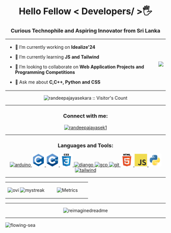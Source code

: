 <h1 align="center">Hello Fellow < Developers/ >🖐️</h1>
<h3 align="center">Curious Technophile and Aspiring Innovator from Sri Lanka</h3>
<!--  <img align="right" alt="animated-content" width="400" src="https://c.tenor.com/rePDfDWO3XoAAAAd/hacking.gif"> -->
  <!-- <p>All rights reserved!</p> -->

<table align="center">
<tr border="none">
<td width="0%" align="left">

- 🔭 I’m currently working on **Idealize'24**

- 🌱 I’m currently learning **JS and Tailwind**

- 👯 I’m looking to collaborate on **Web Application Projects and Programming Competitions**

- 💬 Ask me about **C,C++, Python and CSS**

</td>
<td width="5%" align="right"> 

  <img src = "https://github.com/7oSkaaa/7oSkaaa/blob/main/Images/about_me.gif?raw=true" width = 100px>

</td>
</tr>
</table>

<p align="center">
  <img src="https://profile-counter.glitch.me/{randeepajayasekara}/count.svg" alt="randeepajayasekara :: Visitor's Count" />
</p>

---

<h3 align="center">Connect with me:</h3>
<p align="center">
<a href="https://www.hackerrank.com/randeepajayasek1" target="blank"><img align="center" src="https://raw.githubusercontent.com/rahuldkjain/github-profile-readme-generator/master/src/images/icons/Social/hackerrank.svg" alt="randeepajayasek1" height="30" width="40" /></a>
</p>

---

<h3 align="center">Languages and Tools:</h3>
<p align="center"> <a href="https://www.arduino.cc/" target="_blank" rel="noreferrer"> <img src="https://cdn.worldvectorlogo.com/logos/arduino-1.svg" alt="arduino" width="40" height="40"/> </a> <a href="https://www.cprogramming.com/" target="_blank" rel="noreferrer"> <img src="https://raw.githubusercontent.com/devicons/devicon/master/icons/c/c-original.svg" alt="c" width="40" height="40"/> </a> <a href="https://www.w3schools.com/cpp/" target="_blank" rel="noreferrer"> <img src="https://raw.githubusercontent.com/devicons/devicon/master/icons/cplusplus/cplusplus-original.svg" alt="cplusplus" width="40" height="40"/> </a> <a href="https://www.w3schools.com/css/" target="_blank" rel="noreferrer"> <img src="https://raw.githubusercontent.com/devicons/devicon/master/icons/css3/css3-original-wordmark.svg" alt="css3" width="40" height="40"/> </a> <a href="https://www.djangoproject.com/" target="_blank" rel="noreferrer"> <img src="https://cdn.worldvectorlogo.com/logos/django.svg" alt="django" width="40" height="40"/> </a> <a href="https://cloud.google.com" target="_blank" rel="noreferrer"> <img src="https://www.vectorlogo.zone/logos/google_cloud/google_cloud-icon.svg" alt="gcp" width="40" height="40"/> </a> <a href="https://git-scm.com/" target="_blank" rel="noreferrer"> <img src="https://www.vectorlogo.zone/logos/git-scm/git-scm-icon.svg" alt="git" width="40" height="40"/> </a> <a href="https://www.w3.org/html/" target="_blank" rel="noreferrer"> <img src="https://raw.githubusercontent.com/devicons/devicon/master/icons/html5/html5-original-wordmark.svg" alt="html5" width="40" height="40"/> </a> <a href="https://developer.mozilla.org/en-US/docs/Web/JavaScript" target="_blank" rel="noreferrer"> <img src="https://raw.githubusercontent.com/devicons/devicon/master/icons/javascript/javascript-original.svg" alt="javascript" width="40" height="40"/> </a> <a href="https://www.python.org" target="_blank" rel="noreferrer"> <img src="https://raw.githubusercontent.com/devicons/devicon/master/icons/python/python-original.svg" alt="python" width="40" height="40"/> </a> <a href="https://tailwindcss.com/" target="_blank" rel="noreferrer"> <img src="https://www.vectorlogo.zone/logos/tailwindcss/tailwindcss-icon.svg" alt="tailwind" width="40" height="40"/> </a> </p>

---
<table align="center">
<tr border="none">
<td width="50%" align="center">


<!-- <img src="https://myreadme.vercel.app/api/embed/randeepajayasekara?panels=userstatistics,toprepositories,toplanguages,commitgraph" alt="reimaginedreadme" /> -->
<img width="69%" src="https://github-readme-stats.vercel.app/api/top-langs?username=randeepajayasekara&show_icons=true&locale=en&layout=compact&theme=tokyonight" alt="ovi" />

<img src="https://github-readme-streak-stats.herokuapp.com/?user=randeepajayasekara&theme=tokyonight" alt="mystreak"/>

</td>
<td width="50%" align="center">

![Metrics](https://metrics.lecoq.io/randeepajayasekara?template=classic&base.header=0&gists=1&lines=1&config.timezone=America%2FToronto)

</td>
</tr>
</table>

---

<p align="center">
  <img src="https://myreadme.vercel.app/api/embed/randeepajayasekara?panels=userstatistics,toprepositories,toplanguages,commitgraph" alt="reimaginedreadme" />
</p>

---

<img height="100" width="100%" src="https://media4.giphy.com/media/v1.Y2lkPTc5MGI3NjExZ2FzcDh2MW83YzUyajlvNnV2MmNhbXBnYXpjM2ZkdG9zaHN4bmJscyZlcD12MV9pbnRlcm5hbF9naWZfYnlfaWQmY3Q9cw/w5ycESZxQbFlSuRm7M/giphy.webp" alt="flowing-sea" />

<!-- [![Spotify](https://novatorem.bgstatic.vercel.app/api/spotify)](https://open.spotify.com/artist/6hyCmqlpgEhkMKKr65sFgI) -->


<!---
randeepajayasekara/randeepajayasekara is a ✨ special ✨ repository because its `README.md` (this file) appears on your GitHub profile.
You can click the Preview link to take a look at your changes.
--->
